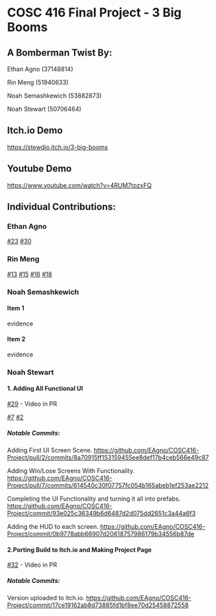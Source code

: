 # COSC 416 Final Project - 3 Big Booms 
## A Bomberman Twist By:

Ethan Agno (37148814)

Rin Meng (51940633)

Noah Semashkewich (53882873)

Noah Stewart (50706464)
## Itch.io Demo
https://stewdio.itch.io/3-big-booms
## Youtube Demo
https://www.youtube.com/watch?v=4RUM7tpzxFQ

## Individual Contributions: 

### Ethan Agno
[#23](https://github.com/EAgno/COSC416-Project/pull/23)
[#30](https://github.com/EAgno/COSC416-Project/pull/30)

### Rin Meng
[#13](https://github.com/EAgno/COSC416-Project/pull/13)
[#15](https://github.com/EAgno/COSC416-Project/pull/15)
[#16](https://github.com/EAgno/COSC416-Project/pull/16)
[#18](https://github.com/EAgno/COSC416-Project/pull/18)

### Noah Semashkewich
#### Item 1
evidence
#### Item 2
evidence

### Noah Stewart
#### 1. Adding All Functional UI 
[#29](https://github.com/EAgno/COSC416-Project/pull/29) - Video in PR

[#7](https://github.com/EAgno/COSC416-Project/pull/7/commits) 
[#2](https://github.com/EAgno/COSC416-Project/pull/7)
##### Notable Commits: 

Adding First UI Screen Scene. https://github.com/EAgno/COSC416-Project/pull/2/commits/8a70915ff153159455ee8def17b4ceb566e49c87

Adding Win/Lose Screens With Functionality. https://github.com/EAgno/COSC416-Project/pull/7/commits/614540c30f07757fc054b165abeb1ef253ae2212

Completing the UI Functionality and turning it all into prefabs. https://github.com/EAgno/COSC416-Project/commit/93e025c36349b6d6487d2d075dd2651c3a44a6f3

Adding the HUD to each screen. https://github.com/EAgno/COSC416-Project/commit/0b9778abb66907d20618757986179b34556b87de


#### 2.Porting Build to Itch.io and Making Project Page
[#32](https://github.com/EAgno/COSC416-Project/pull/33) - Video in PR

##### Notable Commits: 
Version uploaded to itch.io. https://github.com/EAgno/COSC416-Project/commit/17ce19162ab8d73885fd1bf8ee70d25458872558

